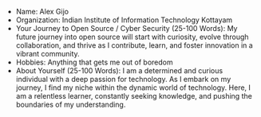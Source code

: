 - Name: Alex Gijo
- Organization: Indian Institute of Information Technology Kottayam
- Your Journey to Open Source / Cyber Security (25-100 Words):
    My future journey into open source will start with curiosity, evolve through collaboration, and
    thrive as I contribute, learn, and foster innovation in a vibrant community.
- Hobbies: Anything that gets me out of boredom
- About Yourself (25-100 Words):
    I am a determined and curious individual with a deep passion for technology. As I embark on my journey,
    I find my niche within the dynamic world of technology. Here, I am a relentless learner, constantly seeking knowledge,
    and pushing the boundaries of my understanding.
